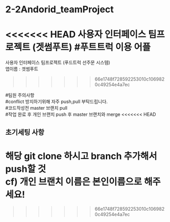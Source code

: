 # 2-2Andorid_teamProject
<<<<<<< HEAD
사용자 인터페이스 팀프로젝트 (겟썸푸트)
#푸트트럭 이용 어플
=======
사용자 인터페이스 팀프로젝트 (푸드트럭 선주문 시스템)  
앱이름 : 겟썸푸트
>>>>>>> 66e1748f728592253010c1069820c49254e4a7ec

#팀원 주의사항   
#conflict 방지하기위해 자주 push,pull 부탁드립니다.  
#코드작성전 master 브랜치 pull  
#작업 완료 후 개인 브랜치 push 후 master 브랜치와 merge 
<<<<<<< HEAD

## 초기세팅 사항  
  
해당 git clone 하시고 branch 추가해서 push할 것  
cf) 개인 브랜치 이름은 본인이름으로 해주세요!  
=======
>>>>>>> 66e1748f728592253010c1069820c49254e4a7ec
